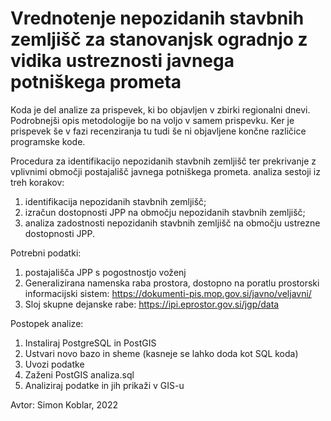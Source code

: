 # Vrednotenje nepozidanih stavbnih zemljišč za stanovanjsk ogradnjo z vidika ustreznosti javnega potniškega prometa

Koda je del analize za prispevek, ki bo objavljen v zbirki regionalni dnevi. Podrobnejši opis metodologije bo na voljo v samem prispevku. Ker je prispevek še v fazi recenziranja tu tudi še ni objavljene končne različice programske kode.

Procedura za identifikacijo nepozidanih stavbnih zemljišč ter prekrivanje z vplivnimi območji postajališč javnega potniškega prometa.
analiza sestoji iz treh korakov:
1. identifikacija nepozidanih stavbnih zemljišč;
2. izračun dostopnosti JPP na območju nepozidanih stavbnih zemljišč;
3. analiza zadostnosti nepozidanih stavbnih zemljišč na območju ustrezne dostopnosti JPP.


Potrebni podatki:
 1. postajališča JPP s pogostnostjo voženj
 2. Generalizirana namenska raba prostora, dostopno na poratlu prostorski informacijski sistem: https://dokumenti-pis.mop.gov.si/javno/veljavni/
 3. Sloj skupne dejanske rabe: https://ipi.eprostor.gov.si/jgp/data 

Postopek analize:
  1. Instaliraj PostgreSQL in PostGIS
  2. Ustvari novo bazo in sheme (kasneje se lahko doda kot SQL koda)
  3. Uvozi podatke
  4. Zaženi PostGIS analiza.sql
  5. Analiziraj podatke in jih prikaži v GIS-u

Avtor: Simon Koblar, 2022

